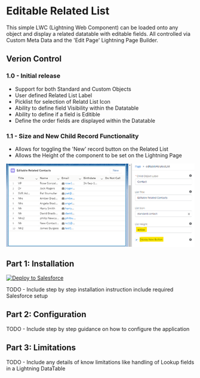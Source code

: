 # Editable Related List

This simple LWC (Lightning Web Component) can be loaded onto any object and display a related datatable with editable fields. All controlled via Custom Meta Data and the 'Edit Page' Lightning Page Builder. 

## Verion Control

### 1.0 - Initial release
 - Support for both Standard and Custom Objects
 - User defined Related List Label
 - Picklist for selection of Relatd List Icon
 - Ability to define field Visibility within the Datatable
 - Ability to define if a field is Editible
 - Define the order fields are displayed within the Datatable
 
### 1.1 - Size and New Child Record Functionality
 - Allows for toggling the 'New' record button on the Related List 
 - Allows the Height of the component to be set on the Lightning Page
<img src="https://github.com/HYPHENATE/EditableRelatedList/blob/master/images/Annotation%202020-04-17%20112933.png?raw=true" length="300px"/>

## Part 1: Installation

<a href="https://githubsfdeploy.herokuapp.com?owner=HYPHENATE&repo=EditableRelatedList">
  <img alt="Deploy to Salesforce"
       src="https://raw.githubusercontent.com/afawcett/githubsfdeploy/master/deploy.png">
</a>

TODO - Include step by step installation instruction include required Salesforce setup

## Part 2: Configuration

TODO - Include step by step guidance on how to configure the application

## Part 3: Limitations

TODO - Include any details of know limitations like handling of Lookup fields in a Lightning DataTable
